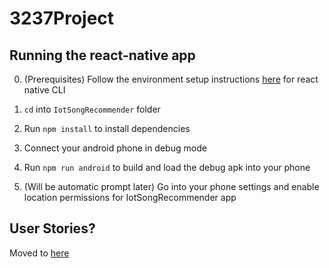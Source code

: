 # 3237Project

## Running the react-native app

0. (Prerequisites) Follow the environment setup instructions [here](https://reactnative.dev/docs/environment-setup) for react native CLI

1. `cd` into `IotSongRecommender` folder
2. Run `npm install` to install dependencies
3. Connect your android phone in debug mode
4. Run `npm run android` to build and load the debug apk into your phone
5. (Will be automatic prompt later) Go into your phone settings and enable location permissions for IotSongRecommender app

## User Stories?

Moved to [here](https://github.com/ang-zeyu/3237Project/issues/1)

